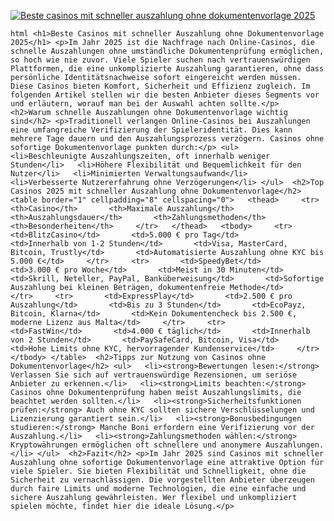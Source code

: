 [![Beste casinos mit schneller auszahlung ohne dokumentenvorlage 2025](https://123-caf.pages.dev/gitsignup.png)](https://vrmoo.ru/Bt82HjjY)

```html <h1>Beste Casinos mit schneller Auszahlung ohne Dokumentenvorlage 2025</h1> <p>Im Jahr 2025 ist die Nachfrage nach Online-Casinos, die schnelle Auszahlungen ohne umständliche Dokumentenprüfung ermöglichen, so hoch wie nie zuvor. Viele Spieler suchen nach vertrauenswürdigen Plattformen, die eine unkomplizierte Auszahlung garantieren, ohne dass persönliche Identitätsnachweise sofort eingereicht werden müssen. Diese Casinos bieten Komfort, Sicherheit und Effizienz zugleich. Im folgenden Artikel stellen wir die besten Anbieter dieses Segments vor und erläutern, worauf man bei der Auswahl achten sollte.</p>  <h2>Warum schnelle Auszahlungen ohne Dokumentenvorlage wichtig sind</h2> <p>Traditionell verlangen Online-Casinos bei Auszahlungen eine umfangreiche Verifizierung der Spieleridentität. Dies kann mehrere Tage dauern und den Auszahlungsprozess verzögern. Casinos ohne sofortige Dokumentenvorlage punkten durch:</p> <ul>   <li>Beschleunigte Auszahlungszeiten, oft innerhalb weniger Stunden</li>   <li>Höhere Flexibilität und Bequemlichkeit für den Nutzer</li>   <li>Minimierten Verwaltungsaufwand</li>   <li>Verbesserte Nutzererfahrung ohne Verzögerungen</li> </ul>  <h2>Top Casinos 2025 mit schneller Auszahlung ohne Dokumentenvorlage</h2> <table border="1" cellpadding="8" cellspacing="0">   <thead>     <tr>       <th>Casino</th>       <th>Maximale Auszahlung</th>       <th>Auszahlungsdauer</th>       <th>Zahlungsmethoden</th>       <th>Besonderheiten</th>     </tr>   </thead>   <tbody>     <tr>       <td>BlitzCasino</td>       <td>5.000 € pro Tag</td>       <td>Innerhalb von 1-2 Stunden</td>       <td>Visa, MasterCard, Bitcoin, Trustly</td>       <td>Automatisierte Auszahlung ohne KYC bis 5.000 €</td>     </tr>     <tr>       <td>SpeedyBet</td>       <td>3.000 € pro Woche</td>       <td>Meist in 30 Minuten</td>       <td>Skrill, Neteller, PayPal, Banküberweisung</td>       <td>Sofortige Auszahlung bei kleinen Beträgen, dokumentenfreie Methode</td>     </tr>     <tr>       <td>ExpressPlay</td>       <td>2.500 € pro Auszahlung</td>       <td>Bis zu 3 Stunden</td>       <td>EcoPayz, Bitcoin, Klarna</td>       <td>Kein Dokumentencheck bis 2.500 €, moderne Lizenz aus Malta</td>     </tr>     <tr>       <td>FastWin</td>       <td>4.000 € täglich</td>       <td>Innerhalb von 2 Stunden</td>       <td>PaySafeCard, Bitcoin, Visa</td>       <td>Hohe Limits ohne KYC, hervorragender Kundenservice</td>     </tr>   </tbody> </table>  <h2>Tipps zur Nutzung von Casinos ohne Dokumentenvorlage</h2> <ul>   <li><strong>Bewertungen lesen:</strong> Verlassen Sie sich auf vertrauenswürdige Rezensionen, um seriöse Anbieter zu erkennen.</li>   <li><strong>Limits beachten:</strong> Casinos ohne Dokumentenprüfung haben meist Auszahlungslimits, die beachtet werden sollten.</li>   <li><strong>Sicherheitsfunktionen prüfen:</strong> Auch ohne KYC sollten sichere Verschlüsselungen und Lizenzierung garantiert sein.</li>   <li><strong>Bonusbedingungen studieren:</strong> Manche Boni erfordern eine Verifizierung vor der Auszahlung.</li>   <li><strong>Zahlungsmethoden wählen:</strong> Kryptowährungen ermöglichen oft schnellere und anonymere Auszahlungen.</li> </ul>  <h2>Fazit</h2> <p>Im Jahr 2025 sind Casinos mit schneller Auszahlung ohne sofortige Dokumentenvorlage eine attraktive Option für viele Spieler. Sie bieten Flexibilität und Schnelligkeit, ohne die Sicherheit zu vernachlässigen. Die vorgestellten Anbieter überzeugen durch faire Limits und moderne Technologien, die eine einfache und sichere Auszahlung gewährleisten. Wer flexibel und unkompliziert spielen möchte, findet hier die ideale Lösung.</p> ```